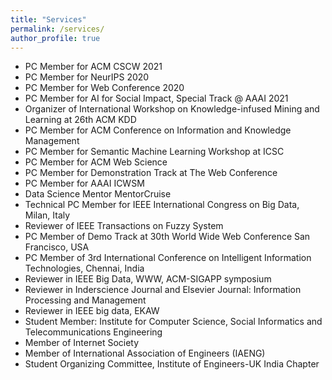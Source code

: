 ```yaml
---
title: "Services"
permalink: /services/
author_profile: true
---
```


* PC Member for ACM CSCW 2021
* PC Member for NeurIPS 2020
* PC Member for Web Conference 2020
* PC Member for AI for Social Impact, Special Track @ AAAI 2021
* Organizer of International Workshop on Knowledge-infused Mining and Learning at 26th ACM KDD
* PC Member for ACM Conference on Information and Knowledge Management
* PC Member for Semantic Machine Learning Workshop at ICSC
* PC Member for ACM Web Science
* PC Member for Demonstration Track at The Web Conference
* PC Member for AAAI ICWSM
* Data Science Mentor MentorCruise
* Technical PC Member for IEEE International Congress on Big Data, Milan, Italy 
* Reviewer of IEEE Transactions on Fuzzy System
* PC Member of Demo Track at 30th World Wide Web Conference San Francisco, USA
* PC Member of 3rd International Conference on Intelligent Information Technologies, Chennai, India 
* Reviewer in IEEE Big Data, WWW, ACM-SIGAPP symposium 
* Reviewer in Inderscience Journal and Elsevier Journal: Information Processing and Management 
* Reviewer in IEEE big data, EKAW 
* Student Member: Institute for Computer Science, Social Informatics and Telecommunications Engineering 
* Member of Internet Society 
* Member of International Association of Engineers (IAENG) 
* Student Organizing Committee, Institute of Engineers-UK India Chapter